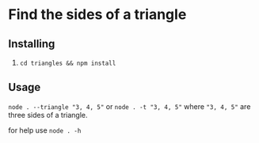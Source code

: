# Find the sides of a triangle

## Installing
1. `cd triangles && npm install`

## Usage
`node . --triangle "3, 4, 5"` or `node . -t "3, 4, 5"` where `"3, 4, 5"` are three sides of a triangle.

for help use `node . -h`